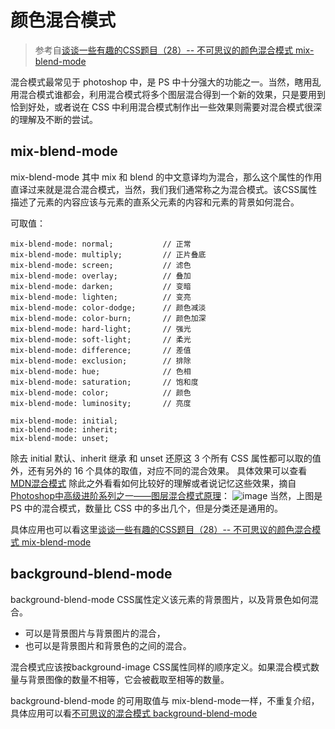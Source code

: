 # 颜色混合模式

>参考自[谈谈一些有趣的CSS题目（28）-- 不可思议的颜色混合模式 mix-blend-mode](https://github.com/chokcoco/iCSS/issues/16)

混合模式最常见于 photoshop 中，是 PS 中十分强大的功能之一。当然，瞎用乱用混合模式谁都会，利用混合模式将多个图层混合得到一个新的效果，只是要用到恰到好处，或者说在 CSS 中利用混合模式制作出一些效果则需要对混合模式很深的理解及不断的尝试。

## mix-blend-mode

mix-blend-mode 其中 mix 和 blend 的中文意译均为混合，那么这个属性的作用直译过来就是混合混合模式，当然，我们我们通常称之为混合模式。该CSS属性描述了元素的内容应该与元素的直系父元素的内容和元素的背景如何混合。

可取值：

```()
mix-blend-mode: normal;           // 正常
mix-blend-mode: multiply;         // 正片叠底
mix-blend-mode: screen;           // 滤色
mix-blend-mode: overlay;          // 叠加
mix-blend-mode: darken;           // 变暗
mix-blend-mode: lighten;          // 变亮
mix-blend-mode: color-dodge;      // 颜色减淡
mix-blend-mode: color-burn;       // 颜色加深
mix-blend-mode: hard-light;       // 强光
mix-blend-mode: soft-light;       // 柔光
mix-blend-mode: difference;       // 差值
mix-blend-mode: exclusion;        // 排除
mix-blend-mode: hue;              // 色相
mix-blend-mode: saturation;       // 饱和度
mix-blend-mode: color;            // 颜色
mix-blend-mode: luminosity;       // 亮度

mix-blend-mode: initial;
mix-blend-mode: inherit;
mix-blend-mode: unset;
```

除去 initial 默认、inherit 继承 和 unset 还原这 3 个所有 CSS 属性都可以取的值外，还有另外的 16 个具体的取值，对应不同的混合效果。
具体效果可以查看[MDN混合模式](https://developer.mozilla.org/zh-CN/docs/Web/CSS/blend-mode)
除此之外看看如何比较好的理解或者说记忆这些效果，摘自[Photoshop中高级进阶系列之一——图层混合模式原理](https://www.zcool.com.cn/article/ZMzcyNzY=.html)：
![image](https://cloud.githubusercontent.com/assets/8554143/25795589/9c58a612-3408-11e7-8b91-eb08c831be8b.png)
当然，上图是 PS 中的混合模式，数量比 CSS 中的多出几个，但是分类还是通用的。

具体应用也可以看这里[谈谈一些有趣的CSS题目（28）-- 不可思议的颜色混合模式 mix-blend-mode](https://github.com/chokcoco/iCSS/issues/16)

## background-blend-mode

background-blend-mode CSS属性定义该元素的背景图片，以及背景色如何混合。

+ 可以是背景图片与背景图片的混合，
+ 也可以是背景图片和背景色的之间的混合。

混合模式应该按background-image CSS属性同样的顺序定义。如果混合模式数量与背景图像的数量不相等，它会被截取至相等的数量。

background-blend-mode 的可用取值与 mix-blend-mode一样，不重复介绍，具体应用可以看[不可思议的混合模式 background-blend-mode](https://github.com/chokcoco/iCSS/issues/31)
